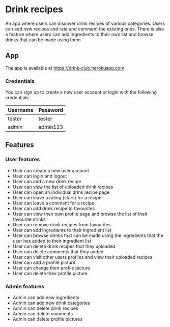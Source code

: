 # Drink recipes

An app where users can discover drink recipes of various categories. Users can add new recipes and rate and comment the existing ones. There is also a feature where users can add ingredients to their own list and browse drinks that can be made using them.

## App
The app is available at https://drink-club.herokuapp.com

### Credentials
You can sign up to create a new user account or login with the following credentials:

| Username|Password  |
|---------|----------|
|  tester |  tester  |
|  admin  | admin123 |

## Features
### User features
- User can create a new user account
- User can login and logout 
- User can add a new drink recipe 
- User can view the list of uploaded drink recipes
- User can open an individual drink recipe page 
- User can leave a rating (stars) for a recipe 
- User can leave a comment for a recipe 
- User can add drink recipe to favourites 
- User can view their own profile page and browse the list of their favourite drinks 
- User can remove drink recipes from favourites 
- User can add ingredients to their ingredient list 
- User can browse drinks that can be made using the ingredients that the user has added to their ingredient list 
- User can delete drink recipes that they uploaded 
- User can delete comments that they added 
- User can visit other users profiles and view their uploaded recipes
- User can add a profile picture 
- User can change their profile picture 
- User can delete their profile picture


### Admin features

- Admin can add new ingredients
- Admin can add new drink categories
- Admin can delete drink recipes 
- Admin can delete comments 
- Admin can delete profile pictures 


